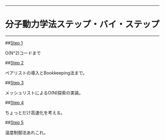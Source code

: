 ------------------------------------------------------------------------
# 分子動力学法ステップ・バイ・ステップ
------------------------------------------------------------------------

##[Step 1](step1)

O(N^2)コードまで

##[Step 2](step2)

ペアリストの導入とBookkeeping法まで。

##[Step 3](step3)

メッシュリストによるO(N)探索の実装。

##[Step 4](step4)

ちょっとだけ高速化を考える。

##[Step 5](step5)

温度制御法あれこれ。

